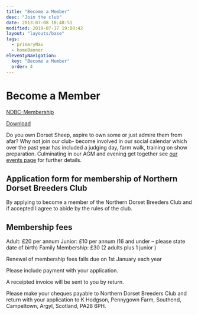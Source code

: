 ```yaml
---
title: "Become a Member"
desc: "Join the club"
date: 2013-07-08 18:48:51
modified: 2019-07-17 19:08:42
layout: "layouts/base"
tags:
  - primaryNav
  - homeBanner
eleventyNavigation:
  key: "Become a Member"
  order: 4
---
```


# Become a Member

[NDBC-Membership](/uploads/2019/07/NDBC-Membership.pdf)

[Download](/uploads/2019/07/NDBC-Membership.pdf)

Do you own Dorset Sheep, aspire to own some or just admire them from afar?
Why not join our club- become involved in our social calendar which over the past year has included a judging day, farm walk, training on show preparation. Culminating in our AGM and evening get together see [our events page](https://northerndorsetbreedersclub.local/events/ "Events") for further details.

## Application form for membership of Northern Dorset Breeders Club

By applying to become a member of the Northern Dorset Breeders Club and if accepted I agree to abide by the rules of the club.

## Membership fees

Adult: £20 per annum
Junior: £10 per annum (16 and under – please state date of birth)
Family Membership: £30 (2 adults plus 1 junior )

Renewal of membership fees falls due on 1st January each year

Please include payment with your application.

A receipted invoice will be sent to you by return.

Please make your cheques payable to Northern Dorset Breeders Club and return with your application to K Hodgson, Pennygown Farm, Southend, Campeltown, Argyl, Scotland, PA28 6PH.
